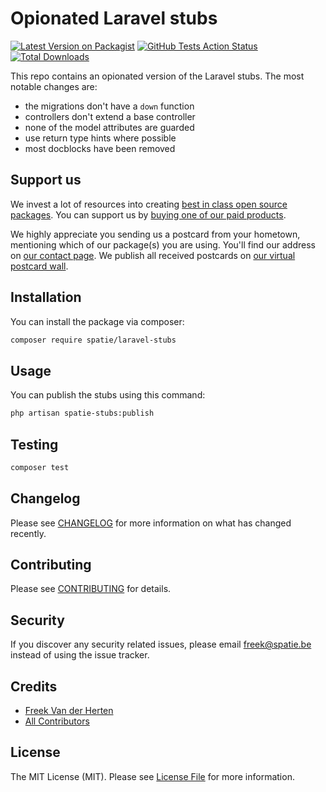 # Opionated Laravel stubs

[![Latest Version on Packagist](https://img.shields.io/packagist/v/spatie/laravel-stubs.svg?style=flat-square)](https://packagist.org/packages/spatie/laravel-stubs)
[![GitHub Tests Action Status](https://img.shields.io/github/workflow/status/spatie/laravel-stubs/run-tests?label=tests)](https://github.com/spatie/laravel-stubs/actions?query=workflow%3Arun-tests+branch%3Amaster)
[![Total Downloads](https://img.shields.io/packagist/dt/spatie/laravel-stubs.svg?style=flat-square)](https://packagist.org/packages/spatie/laravel-stubs)

This repo contains an opionated version of the Laravel stubs. The most notable changes are:

- the migrations don't have a `down` function
- controllers don't extend a base controller
- none of the model attributes are guarded
- use return type hints where possible
- most docblocks have been removed

## Support us

We invest a lot of resources into creating [best in class open source packages](https://spatie.be/open-source). You can support us by [buying one of our paid products](https://spatie.be/open-source/support-us). 

We highly appreciate you sending us a postcard from your hometown, mentioning which of our package(s) you are using. You'll find our address on [our contact page](https://spatie.be/about-us). We publish all received postcards on [our virtual postcard wall](https://spatie.be/open-source/postcards).

## Installation

You can install the package via composer:

```bash
composer require spatie/laravel-stubs
```

## Usage

You can publish the stubs using this command:

```bash
php artisan spatie-stubs:publish
```

## Testing

``` bash
composer test
```

## Changelog

Please see [CHANGELOG](CHANGELOG.md) for more information on what has changed recently.

## Contributing

Please see [CONTRIBUTING](CONTRIBUTING.md) for details.

## Security

If you discover any security related issues, please email freek@spatie.be instead of using the issue tracker.

## Credits

- [Freek Van der Herten](https://github.com/freekmurze)
- [All Contributors](../../contributors)

## License

The MIT License (MIT). Please see [License File](LICENSE.md) for more information.
